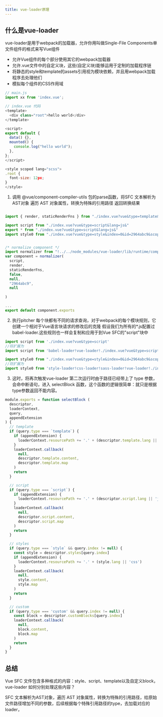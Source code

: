 ```yaml
---
title: vue-loader原理
---
```


## 什么是vue-loader
vue-loader是用于webpack的加载器，允许你用叫做Single-File Components单文件组件的格式来写Vue组件

- 允许Vue组件的每个部分使用其它的webpack加载器
- 允许.vue文件中的自定义块，这些(自定义块)能够运用于定制的加载程序链
- 将静态的style和template的assets引用视为模块依赖，并且用webpack加载程序去处理他们
- 模拟每个组件的CSS作用域

```js
// main.js
import xx from 'index.vue';

// index.vue 代码
<template>
  <div class="root">hello world</div>
</template>

<script>
export default {
  data() {},
  mounted() {
    console.log("hello world");
  },
};
</script>

<style scoped lang="scss">
.root {
  font-size: 12px;
}
</style>
```

1. 调用 @vue/component-compiler-utils 包的parse函数，将SFC 文本解析为AST对象
遍历 AST 对象属性，转换为特殊的引用路径
返回转换结果

```js

import { render, staticRenderFns } from "./index.vue?vue&type=template&id=2964abc9&scoped=true&"

import script from "./index.vue?vue&type=script&lang=js&"
export * from "./index.vue?vue&type=script&lang=js&"
import style0 from "./index.vue?vue&type=style&index=0&id=2964abc9&scoped=true&lang=scss&"


/* normalize component */
import normalizer from "!../../node_modules/vue-loader/lib/runtime/componentNormalizer.js"
var component = normalizer(
  script,
  render,
  staticRenderFns,
  false,
  null,
  "2964abc9",
  null
  
)

...
export default component.exports
```

2. 执行pitcher
每个块都有不同的请求查询，对于webpack的每个模块规则，它创建一个相对于Vue语言块请求的修改后的克隆
假设我们为所有的*.js配置过babel-loader.这些规则也一样会复制和应用于到Vue SFC的"script"块中

```js
import script from './index.vue?vue&type=script'
//将扩展为
import script from 'babel-loader!vue-loader!./index.vue?vue&type=script'

import style0 from "./index.vue?vue&type=style&index=0&id=2964abc9&scoped=true&lang=scss&"
//将扩展为
import style0 from 'style-loader!css-loader!sass-loader!vue-loader!./index.vue?vue&type=style&index=1&scoped&lang=scss'
```

3. 这时，将再次触发vue-loader
第二次运行时由于路径已经带上了 type 参数，会命中断语句，进入 selectBlock 函数，这个函数的逻辑很简单：就只是根据type参数返回不能内容。

```js
module.exports = function selectBlock (
  descriptor,
  loaderContext,
  query,
  appendExtension
) {
  // template
  if (query.type === `template`) {
    if (appendExtension) {
      loaderContext.resourcePath += '.' + (descriptor.template.lang || 'html')
    }
    loaderContext.callback(
      null,
      descriptor.template.content,
      descriptor.template.map
    )
    return
  }

  // script
  if (query.type === `script`) {
    if (appendExtension) {
      loaderContext.resourcePath += '.' + (descriptor.script.lang || 'js')
    }
    loaderContext.callback(
      null,
      descriptor.script.content,
      descriptor.script.map
    )
    return
  }

  // styles
  if (query.type === `style` && query.index != null) {
    const style = descriptor.styles[query.index]
    if (appendExtension) {
      loaderContext.resourcePath += '.' + (style.lang || 'css')
    }
    loaderContext.callback(
      null,
      style.content,
      style.map
    )
    return
  }

  // custom
  if (query.type === 'custom' && query.index != null) {
    const block = descriptor.customBlocks[query.index]
    loaderContext.callback(
      null,
      block.content,
      block.map
    )
    return
  }
}

```


## 总结
Vue SFC 文件包含多种格式的内容：style、script、template以及自定义block，vue-loader 如何分别处理这些内容？

SFC 文本解析为AST对象，遍历 AST 对象属性，转换为特殊的引用路径，给原始文件路径增加不同的参数，后续根据每个特殊引用路径的type，去加载对应的loader，

